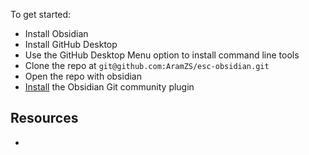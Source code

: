 
To get started: 
- Install Obsidian 
- Install GitHub Desktop
- Use the GitHub Desktop Menu option to install command line tools 
- Clone the repo at `git@github.com:AramZS/esc-obsidian.git`
- Open the repo with obsidian
- [Install](https://publish.obsidian.md/git-doc/Installation) the Obsidian Git community plugin


## Resources 

- 